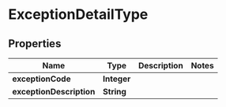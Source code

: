 # ExceptionDetailType

## Properties
Name | Type | Description | Notes
------------ | ------------- | ------------- | -------------
**exceptionCode** | **Integer** |  | 
**exceptionDescription** | **String** |  | 

